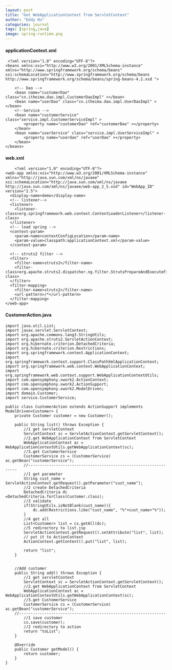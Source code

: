 ```yaml
---
layout: post
title: "Get WebApplicationContext from ServletContext"
author: "Eddy Hu"
categories: journal
tags: [spring,java]
image: spring-runtime.png
---
```


#### applicationContext.xml

   

     <?xml version="1.0" encoding="UTF-8"?>
    <beans xmlns:xsi="http://www.w3.org/2001/XMLSchema-instance" xmlns="http://www.springframework.org/schema/beans" xsi:schemaLocation="http://www.springframework.org/schema/beans http://www.springframework.org/schema/beans/spring-beans-4.2.xsd ">
    
    	<!-- Dao -->
    	<bean name="customerDao" class="cn.itheima.dao.impl.CustomerDaoImpl" ></bean>
    	<bean name="userDao" class="cn.itheima.dao.impl.UserDaoImpl" ></bean>
    	<!--Service -->
    	<bean name="customerService" class="service.impl.CustomerServiceImpl" >
    		<property name="customerDao" ref="customerDao" ></property>
    	</bean>
    	<bean name="userService" class="service.impl.UserServiceImpl" >
    		<property name="userdao" ref="userDao" ></property>
    	</bean>
    </beans>



#### web.xml

        <?xml version="1.0" encoding="UTF-8"?>
    <web-app xmlns:xsi="http://www.w3.org/2001/XMLSchema-instance" xmlns="http://java.sun.com/xml/ns/javaee" xsi:schemaLocation="http://java.sun.com/xml/ns/javaee http://java.sun.com/xml/ns/javaee/web-app_2_5.xsd" id="WebApp_ID" version="2.5">
      <display-name>demo</display-name>
      <!-- listener-->
      <listener>
      	<listener-class>org.springframework.web.context.ContextLoaderListener</listener-class>
      </listener>
      <!-- load spring -->
      <context-param>
      	<param-name>contextConfigLocation</param-name>
      	<param-value>classpath:applicationContext.xml</param-value>
      </context-param>
    
      <!-- struts2 filter -->
      <filter>
      	<filter-name>struts2</filter-name>
      	<filter-class>org.apache.struts2.dispatcher.ng.filter.StrutsPrepareAndExecuteFilter</filter-class>
      </filter>
      <filter-mapping>
      	<filter-name>struts2</filter-name>
      	<url-pattern>/*</url-pattern>
      </filter-mapping>
    </web-app>

#### CustomerAction.java

    import java.util.List;
    import javax.servlet.ServletContext;
    import org.apache.commons.lang3.StringUtils;
    import org.apache.struts2.ServletActionContext;
    import org.hibernate.criterion.DetachedCriteria;
    import org.hibernate.criterion.Restrictions;
    import org.springframework.context.ApplicationContext;
    import org.springframework.context.support.ClassPathXmlApplicationContext;
    import org.springframework.web.context.WebApplicationContext;
    import org.springframework.web.context.support.WebApplicationContextUtils;
    import com.opensymphony.xwork2.ActionContext;
    import com.opensymphony.xwork2.ActionSupport;
    import com.opensymphony.xwork2.ModelDriven;
    import domain.Customer;
    import service.CustomerService;
    
    public class CustomerAction extends ActionSupport implements ModelDriven<Customer> {
    	private Customer customer = new Customer();
    	
    	public String list() throws Exception {
    	    //1 get servletContext
    	    ServletContext sc = ServletActionContext.getServletContext();
    	    //2.get WebApplicationContext from ServletContext
    	    WebApplicationContext ac = WebApplicationContextUtils.getWebApplicationContext(sc);
    	    //3.get CustomerService
    	    CustomerService cs = (CustomerService) ac.getBean("customerService");
    		//-----------------------------------------------------------------
    		//1 get parameter
    		String cust_name = ServletActionContext.getRequest().getParameter("cust_name");
    		//2 create DetachedCriteria 
    		DetachedCriteria dc =DetachedCriteria.forClass(Customer.class);
    		//3 validate
    		if(StringUtils.isNotBlank(cust_name)){
    			dc.add(Restrictions.like("cust_name", "%"+cust_name+"%"));
    		}
    		//4 get all
    		List<Customer> list = cs.getAll(dc);
    		//5 redirectory to list.jsp			        
    		ServletActionContext.getRequest().setAttribute("list", list);
    		// put it to ActionContext
    		ActionContext.getContext().put("list", list);
    		
    		return "list";
    	}
    
    	
    	//Add customer
    	public String add() throws Exception {
    	    //1 get servletContext
    	    ServletContext sc = ServletActionContext.getServletContext();
    	    //2.get WebApplicationContext from ServletContext
    	    WebApplicationContext ac = WebApplicationContextUtils.getWebApplicationContext(sc);
    	    //3.get CustomerService
    	    CustomerService cs = (CustomerService) ac.getBean("customerService");
    	//----------------------------------------------------------------
    		//1 save customer
    		cs.save(customer);
    		//2 redirectory to action
    		return "toList";
    	}

    	@Override
    	public Customer getModel() {
    		return customer;
    	}	
    }




